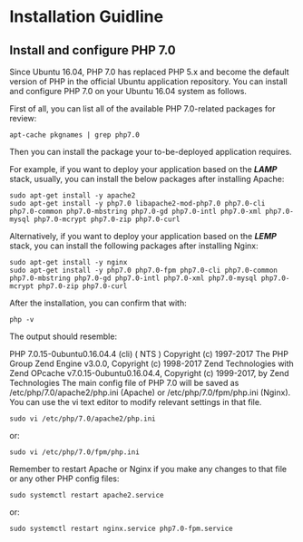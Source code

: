 # Installation Guidline

## Install and configure PHP 7.0

Since Ubuntu 16.04, PHP 7.0 has replaced PHP 5.x and become the default version of PHP in the official Ubuntu application repository. You can install and configure PHP 7.0 on your Ubuntu 16.04 system as follows.

First of all, you can list all of the available PHP 7.0-related packages for review:
```
apt-cache pkgnames | grep php7.0
```
Then you can install the package your to-be-deployed application requires.

For example, if you want to deploy your application based on the ***LAMP*** stack, usually, you can install the below packages after installing Apache:
```
sudo apt-get install -y apache2
sudo apt-get install -y php7.0 libapache2-mod-php7.0 php7.0-cli php7.0-common php7.0-mbstring php7.0-gd php7.0-intl php7.0-xml php7.0-mysql php7.0-mcrypt php7.0-zip php7.0-curl
```
Alternatively, if you want to deploy your application based on the ***LEMP*** stack, you can install the following packages after installing Nginx:
```
sudo apt-get install -y nginx
sudo apt-get install -y php7.0 php7.0-fpm php7.0-cli php7.0-common php7.0-mbstring php7.0-gd php7.0-intl php7.0-xml php7.0-mysql php7.0-mcrypt php7.0-zip php7.0-curl
```
After the installation, you can confirm that with:
```
php -v
```
The output should resemble:

PHP 7.0.15-0ubuntu0.16.04.4 (cli) ( NTS )
Copyright (c) 1997-2017 The PHP Group
Zend Engine v3.0.0, Copyright (c) 1998-2017 Zend Technologies
    with Zend OPcache v7.0.15-0ubuntu0.16.04.4, Copyright (c) 1999-2017, by Zend Technologies
The main config file of PHP 7.0 will be saved as /etc/php/7.0/apache2/php.ini (Apache) or /etc/php/7.0/fpm/php.ini (Nginx). You can use the vi text editor to modify relevant settings in that file.
```
sudo vi /etc/php/7.0/apache2/php.ini
```
or:
```
sudo vi /etc/php/7.0/fpm/php.ini
```
Remember to restart Apache or Nginx if you make any changes to that file or any other PHP config files:
```
sudo systemctl restart apache2.service
```
or:
```
sudo systemctl restart nginx.service php7.0-fpm.service
```
